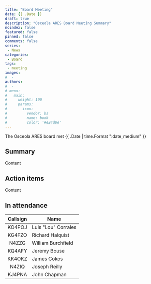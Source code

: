 ```yaml
---
title: "Board Meeting"
date: {{ .Date }}
draft: true
description: "Osceola ARES Board Meeting Summary"
noindex: false
featured: false
pinned: false
comments: false
series:
 - News
categories:
 - Board
tags:
 - meeting
images:
#  - 
authors:
#  -
# menu:
#   main:
#     weight: 100
#     params:
#       icon:
#         vendor: bs
#         name: book
#         color: '#e24d0e'
---
```


The Osceola ARES board met {{ .Date | time.Format ":date_medium" }}

## Summary

Content

## Action items

Content

## In attendance

| Callsign | Name                |
|:--------:|---------------------|
| KO4POJ   | Luis "Lou" Corrales |
| KG4FZO   | Richard Halquist    |
| N4ZZG    | William Burchfield  |
| KQ4AFY   | Jeremy Bouse        |
| KK4OKZ   | James Cokos         |
| N4ZIQ    | Joseph Reilly       |
| KJ4PNA   | John Chapman        |
